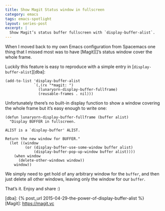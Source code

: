 ```yaml
---
title: Show Magit Status window in fullscreen
category: emacs
tags: emacs-spotlight
layout: series-post
excerpt: |
  Show Magit’s status buffer fullscreen with `display-buffer-alist`.
---
```


When I moved back to my own Emacs configuration from Spacemacs one thing that
I missed most was to have [Magit][]’s status window cover the whole frame.

Luckily this feature is easy to reproduce with a simple entry
in [`display-buffer-alist`][dba]:

``` emacs-lisp
(add-to-list 'display-buffer-alist
             `(,(rx "*magit: ")
               (lunaryorn-display-buffer-fullframe)
               (reusable-frames . nil)))
```

Unfortunately there’s no built-in display function to show a window covering the
whole frame but it’s easy enough to write one:

``` emacs-lisp
(defun lunaryorn-display-buffer-fullframe (buffer alist)
  "Display BUFFER in fullscreen.

ALIST is a `display-buffer' ALIST.

Return the new window for BUFFER."
  (let ((window
         (or (display-buffer-use-some-window buffer alist)
             (display-buffer-pop-up-window buffer alist))))
    (when window
      (delete-other-windows window))
    window))
```

We simply need to get hold of any arbitrary window for the `buffer`, and then
just delete all other windows, leaving only the window for our `buffer`.

That’s it.  Enjoy and share :)

[dba]: {% post_url 2015-04-29-the-power-of-display-buffer-alist %}
[Magit]: https://magit.vc
